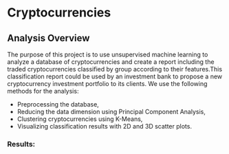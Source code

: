 # Cryptocurrencies
## Analysis Overview
   The purpose of this project is to use unsupervised machine learning to analyze a database of cryptocurrencies and create a report including the traded cryptocurrencies          classified by 
   group according to their features.This classification report could be used by an investment bank to propose a new cryptocurrency investment portfolio to its clients.
   We use the following methods for the analysis:

   * Preprocessing the database,
   * Reducing the data dimension using Principal Component Analysis,
   * Clustering cryptocurrencies using K-Means,
   * Visualizing classification results with 2D and 3D scatter plots. 

### Results:

